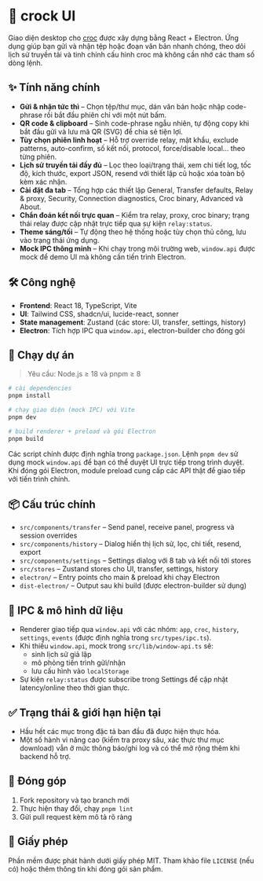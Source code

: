 # 🥐 crock UI

Giao diện desktop cho [croc](https://github.com/schollz/croc) được xây dựng bằng React + Electron. Ứng dụng giúp bạn gửi và nhận tệp hoặc đoạn văn bản nhanh chóng, theo dõi lịch sử truyền tải và tinh chỉnh cấu hình croc mà không cần nhớ các tham số dòng lệnh.

## ✨ Tính năng chính

- **Gửi & nhận tức thì** – Chọn tệp/thư mục, dán văn bản hoặc nhập code-phrase rồi bắt đầu phiên chỉ với một nút bấm.
- **QR code & clipboard** – Sinh code-phrase ngẫu nhiên, tự động copy khi bắt đầu gửi và lưu mã QR (SVG) để chia sẻ tiện lợi.
- **Tùy chọn phiên linh hoạt** – Hỗ trợ override relay, mật khẩu, exclude patterns, auto-confirm, số kết nối, protocol, force/disable local… theo từng phiên.
- **Lịch sử truyền tải đầy đủ** – Lọc theo loại/trạng thái, xem chi tiết log, tốc độ, kích thước, export JSON, resend với thiết lập cũ hoặc xóa toàn bộ kèm xác nhận.
- **Cài đặt đa tab** – Tổng hợp các thiết lập General, Transfer defaults, Relay & proxy, Security, Connection diagnostics, Croc binary, Advanced và About.
- **Chẩn đoán kết nối trực quan** – Kiểm tra relay, proxy, croc binary; trạng thái relay được cập nhật trực tiếp qua sự kiện `relay:status`.
- **Theme sáng/tối** – Tự động theo hệ thống hoặc tùy chọn thủ công, lưu vào trạng thái ứng dụng.
- **Mock IPC thông minh** – Khi chạy trong môi trường web, `window.api` được mock để demo UI mà không cần tiến trình Electron.

## 🛠️ Công nghệ

- **Frontend**: React 18, TypeScript, Vite
- **UI**: Tailwind CSS, shadcn/ui, lucide-react, sonner
- **State management**: Zustand (các store: UI, transfer, settings, history)
- **Electron**: Tích hợp IPC qua `window.api`, electron-builder cho đóng gói

## 🚀 Chạy dự án

> Yêu cầu: Node.js ≥ 18 và pnpm ≥ 8

```bash
# cài dependencies
pnpm install

# chạy giao diện (mock IPC) với Vite
pnpm dev

# build renderer + preload và gói Electron
pnpm build
```

Các script chính được định nghĩa trong `package.json`. Lệnh `pnpm dev` sử dụng mock `window.api` để bạn có thể duyệt UI trực tiếp trong trình duyệt. Khi đóng gói Electron, module preload cung cấp các API thật để giao tiếp với tiến trình chính.

## 📦 Cấu trúc chính

- `src/components/transfer` – Send panel, receive panel, progress và session overrides
- `src/components/history` – Dialog hiển thị lịch sử, lọc, chi tiết, resend, export
- `src/components/settings` – Settings dialog với 8 tab và kết nối tới stores
- `src/stores` – Zustand stores cho UI, transfer, settings, history
- `electron/` – Entry points cho main & preload khi chạy Electron
- `dist-electron/` – Output sau khi build (được electron-builder sử dụng)

## 🔌 IPC & mô hình dữ liệu

- Renderer giao tiếp qua `window.api` với các nhóm: `app`, `croc`, `history`, `settings`, `events` (được định nghĩa trong `src/types/ipc.ts`).
- Khi thiếu `window.api`, mock trong `src/lib/window-api.ts` sẽ:
  - sinh lịch sử giả lập
  - mô phỏng tiến trình gửi/nhận
  - lưu cấu hình vào `localStorage`
- Sự kiện `relay:status` được subscribe trong Settings để cập nhật latency/online theo thời gian thực.

## ✅ Trạng thái & giới hạn hiện tại

- Hầu hết các mục trong đặc tả ban đầu đã được hiện thực hóa.
- Một số hành vi nâng cao (kiểm tra proxy sâu, xác thực thư mục download) vẫn ở mức thông báo/ghi log và có thể mở rộng thêm khi backend hỗ trợ.

## 🤝 Đóng góp

1. Fork repository và tạo branch mới
2. Thực hiện thay đổi, chạy `pnpm lint`
3. Gửi pull request kèm mô tả rõ ràng

## 📄 Giấy phép

Phần mềm được phát hành dưới giấy phép MIT. Tham khảo file `LICENSE` (nếu có) hoặc thêm thông tin khi đóng gói sản phẩm.
